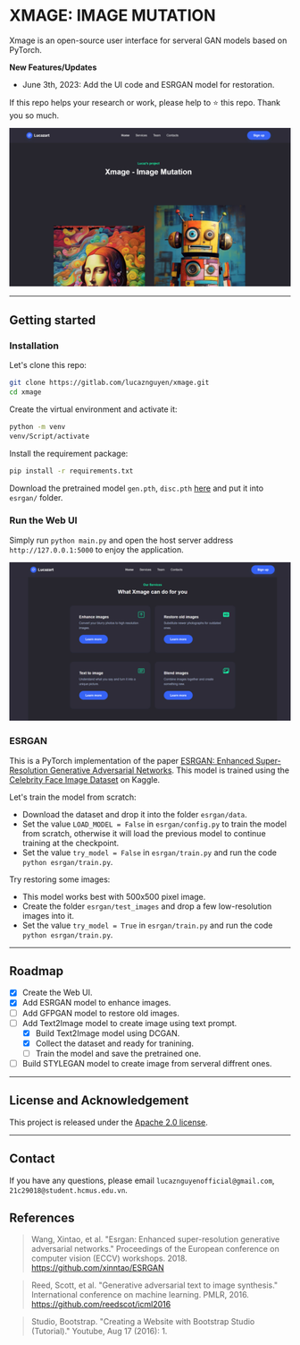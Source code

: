 # XMAGE: IMAGE MUTATION
Xmage is an open-source user interface for serveral GAN models based on PyTorch.

**New Features/Updates**
- June 3th, 2023: Add the UI code and ESRGAN model for restoration.

If this repo helps your research or work, please help to ⭐ this repo. Thank you so much.

<p align="center">
  <img src="assets/web-index.jpg">
</p>

---

## Getting started
### Installation

Let's clone this repo:
```bash
git clone https://gitlab.com/lucaznguyen/xmage.git
cd xmage
```

Create the virtual environment and activate it:
```bash
python -m venv
venv/Script/activate
```

Install the requirement package:
```bash
pip install -r requirements.txt
```

Download the pretrained model `gen.pth`, `disc.pth` [here](https://drive.google.com/drive/folders/1zJ65Pb1cJ-JRousOqVO-lufJ86gNuFeM?usp=sharing) and put it into `esrgan/` folder.

### Run the Web UI

Simply run `python main.py` and open the host server address `http://127.0.0.1:5000` to enjoy the application.

<p align="center">
  <img src="assets/web-service.jpg">
</p>

### ESRGAN

This is a PyTorch implementation of the paper [ESRGAN: Enhanced Super-Resolution Generative Adversarial Networks](https://arxiv.org/abs/1809.00219). This model is trained using the [Celebrity Face Image Dataset](https://www.kaggle.com/datasets/vishesh1412/celebrity-face-image-dataset) on Kaggle.

Let's train the model from scratch:
- Download the dataset and drop it into the folder `esrgan/data`.
- Set the value `LOAD_MODEL = False` in `esrgan/config.py` to train the model from scratch, otherwise it will load the previous model to continue training at the checkpoint.
- Set the value `try_model = False` in `esrgan/train.py` and run the code `python esrgan/train.py`.

Try restoring some images:
- This model works best with 500x500 pixel image.
- Create the folder `esrgan/test_images` and drop a few low-resolution images into it.
- Set the value `try_model = True` in `esrgan/train.py` and run the code `python esrgan/train.py`.

---

## Roadmap

- [x] Create the Web UI.
- [x] Add ESRGAN model to enhance images.
- [ ] Add GFPGAN model to restore old images.
- [ ] Add Text2Image model to create image using text prompt.
  - [x] Build Text2Image model using DCGAN.
  - [x] Collect the dataset and ready for tranining.
  - [ ] Train the model and save the pretrained one.
- [ ] Build STYLEGAN model to create image from serveral diffrent ones.

---

## License and Acknowledgement

This project is released under the [Apache 2.0 license](LICENSE).<br>

---

## Contact

If you have any questions, please email `lucaznguyenofficial@gmail.com`, `21c29018@student.hcmus.edu.vn`.

## References

> Wang, Xintao, et al. "Esrgan: Enhanced super-resolution generative adversarial networks." Proceedings of the European conference on computer vision (ECCV) workshops. 2018. <https://github.com/xinntao/ESRGAN> 

> Reed, Scott, et al. "Generative adversarial text to image synthesis." International conference on machine learning. PMLR, 2016. <https://github.com/reedscot/icml2016>

> Studio, Bootstrap. "Creating a Website with Bootstrap Studio (Tutorial)." Youtube, Aug 17 (2016): 1.
